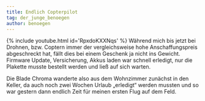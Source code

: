 ```yaml
---
title: Endlich Copterpilot
tag: der_junge_benoegen
author: benoegen
---
```

{% include youtube.html id='RpxdoKXXNqs' %}
Während mich bis jetzt bei Drohnen, bzw. Coptern immer der vergleichsweise hohe Anschaffungspreis abgeschreckt hat, fällt dies bei einem Geschenk ja nicht ins Gewicht. Firmware Update, Versicherung, Akkus laden war schnell erledigt, nur die Plakette musste bestellt werden und ließ auf sich warten. 

Die Blade Chroma wanderte also aus dem Wohnzimmer zunächst in den Keller, da auch noch zwei Wochen Urlaub „erledigt“ werden mussten und so war gestern dann endlich Zeit für meinen ersten Flug auf dem Feld.